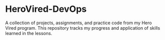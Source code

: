 # HeroVired-DevOps
A collection of projects, assignments, and practice code from my Hero Vired program. This repository tracks my progress and application of skills learned in the lessons.
